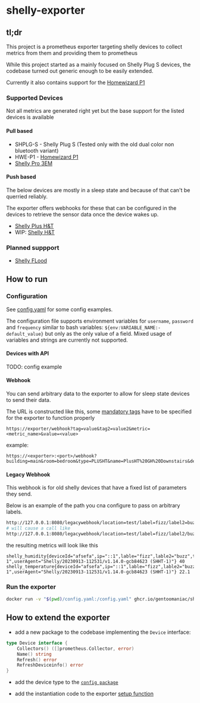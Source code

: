 # shelly-exporter

## tl;dr

This project is a prometheus exporter targeting shelly devices to collect metrics from them and providing them to prometheus

While this project started as a mainly focused on Shelly Plug S devices, the codebase turned out generic enough to be easily extended.

Currently it also contains support for the [Homewizard P1](https://www.homewizard.com/p1-meter/)

### Supported Devices

Not all metrics are generated right yet but the base support for the listed devices is available

#### Pull based

* SHPLG-S - Shelly Plug S (Tested only with the old dual color non bluetooth variant)
* HWE-P1 - [Homewizard P1](https://www.homewizard.com/p1-meter/)
* [Shelly Pro 3EM](https://www.shelly.com/products/shelly-pro-3em-x1)

#### Push based

The below devices are mostly in a sleep state and because of that can't be querried reliably.

The exporter offers webhooks for these that can be configured in the devices to retrieve the sensor data once the device wakes up.

* [Shelly Plus H&T](https://www.shelly.com/products/shelly-plus-h-t)
* WIP: [Shelly H&T](https://www.shelly.com/products/shelly-h-t-white)

### Planned suppport

* [Shelly FLood](https://www.shelly.com/products/shelly-flood)

## How to run

### Configuration

See [config.yaml](config.yaml) for some config examples.

The configuration file supports environment variables for `username`, `password` and `frequency` similar to bash variables: `${env:VARIABLE_NAME:-default_value}` but only as the only value of a field. Mixed usage of variables and strings are currently not supported.

#### Devices with API

TODO: config example

#### Webhook

You can send arbitrary data to the exporter to allow for sleep state devices to send their data.

The URL is constructed like this, some [mandatory tags](https://github.com/gentoomaniac/shelly-exporter/blob/dbdcdcf266652e45f9bd85b1009ebbb22e45102d/pkg/exporter/webhook.go#L14) have to be specified for the exporter to function properly

```
https://exporter/webhook?tag=value&tag2=value2&metric=<metric_name>&value=<value>
```

example:

```
https://<exporter>:<port>/webhook?building=main&room=bedroom&type=PLUSHT&name=PlusHT%20GH%20Downstairs&deviceid=08B61FCEA4BC&namespace=shelly&metric=ambient_temperature_celsius&value=${ev.tC}
```

#### Legacy Webhook

This webhook is for old shelly devices that have a fixed list of parameters they send.

Below is an example of the path you cna configure to pass on arbitrary labels.

``` bash
http://127.0.0.1:8080/legacywebhook/location=test/label=fizz/label2=buzz/
# will cause a call like
http://127.0.0.1:8080/legacywebhook/location=test/label=fizz/label2/buzz/?hum=40.0&temp=22.1&id=afsefa
```

the resulting metrics will look like this

```
shelly_humidity{deviceId="afsefa",ip="::1",lable="fizz",lable2="buzz",type="SHHT-1",userAgent="Shelly/20230913-112531/v1.14.0-gcb84623 (SHHT-1)"} 40
shelly_temperature{deviceId="afsefa",ip="::1",lable="fizz",lable2="buzz",type="SHHT-1",userAgent="Shelly/20230913-112531/v1.14.0-gcb84623 (SHHT-1)"} 22.1
```

### Run the exporter

``` bash
docker run -v "$(pwd)/config.yaml:/config.yaml" ghcr.io/gentoomaniac/shelly-exporter:latest --config-file /config.yaml -vv
```

## How to extend the exporter

* add a new package to the codebase implementing the `Device` interface:

```go
type Device interface {
    Collectors() ([]prometheus.Collector, error)
    Name() string
    Refresh() error
    RefreshDeviceinfo() error
}
```

* add the device type to the [`config package`](https://github.com/gentoomaniac/shelly-exporter/blob/69c63f8b3b413b9e60ab968e17a687fdbafcc849/pkg/config/config.go#L15-L31)

* add the instantiation code to the exporter [setup function](https://github.com/gentoomaniac/shelly-exporter/blob/69c63f8b3b413b9e60ab968e17a687fdbafcc849/pkg/exporter/exporter.go#L115-L126)